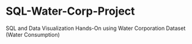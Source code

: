 # SQL-Water-Corp-Project
SQL and Data Visualization Hands-On using Water Corporation Dataset (Water Consumption)
